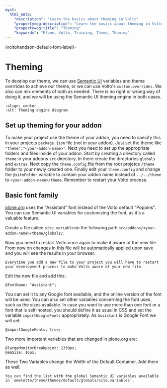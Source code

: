 ```yaml
---
myst:
  html_meta:
    "description": "Learn the basics about theming in Volto"
    "property=og:description": "Learn the basics about theming in Volto"
    "property=og:title": "Theming"
    "keywords": "Plone, Volto, Training, Theme, Theming"
---
```


(voltohandson-default-font-label)=

# Theming

To develop our theme, we can use [Semantic UI](https://react.semantic-ui.com/) variables and theme overrides to achieve our theme, or we can use Volto's `custom.overrides`. We also can mix elements of both as needed. There is no right or wrong way of doing it, and we will be using the Semantic UI theming engine in both cases.

```{image} _static/theming_engine.png
:align: center
:alt: Theming engine diagram
```

## Set up theming for your addon

To make your project use the theme of your addon, you need to specify this in your projects `package.json` file (not in your addon). Just set the theme like `"theme":"<your-addon-name>"`. Next you need to set up the appropriate folders and files inside of your addon. Start by creating a directory called `theme` in your addons `src` directory. In there create the directories `globals` and `extras`. Next copy the `theme.config` file from the root projetcs `/theme` folder to your newly created one.
Finally edit your `theme.config` and change the `@siteFolder` variable to contain your addon name instead of `../../theme` to `<your-addon-name>/theme`. Remember to restart your Volto process.

## Basic font family

[plone.org](plone.org) uses the "Assistant" font instead of the Volto default "Poppins". You can use Semantic UI variables for customizing the font, as it's a valuable feature.

Create a file called `site.variables`in the following path `src/addons/<your-addon-name>/theme/globals/`.

Now you need to restart Volto once again to make it aware of the new file. From now on changes in this file will be automatically applied upon save and you will see the results in your browser.

```{note}
Everytime you add a new file to your project you will have to restart your development process to make Volto aware of your new file.
```

Edit the new file and add this:

```less
@fontName: "Assistant";
```

You can set it to any Google font available, and the online version of the font will be used.
You can also set other variables concerning the font used, such as the sizes available.
In case you want to use more than one font or a font that is self-hosted,
you should define it as usual in CSS and set the variable `importGoogleFonts` appropriately. As `Assistant` is Google Font we will set:

```less
@importGoogleFonts: true;
```

Two more important variables that are changed in plone.org are:

```less
@largeMonitorBreakpoint: 1330px;
@emSize: 16px;
```
These Two Variables change the Width of the Default Container. Add them as well.


```{tip}
You can find the list with the global Semantic UI variables available in `omelette/theme/themes/default/globals/site.variables`.
```


